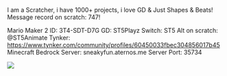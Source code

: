 I am a Scratcher, i have 1000+ projects, i love GD & Just Shapes & Beats!
Message record on scratch: 747!

Mario Maker 2 ID: 3T4-SDT-D7G
GD: ST5Playz
Switch: ST5
Alt on scratch: @ST5Animate
Tynker:
https://www.tynker.com/community/profiles/60450033fbec304856017b45
Minecraft Bedrock Server: sneakyfun.aternos.me
Server Port: 35734

![](https://github-readme-stats.vercel.app/api?username=ST5Sneaky&bg_color=30,e96443,904e95&title_color=fff&text_color=fff)
